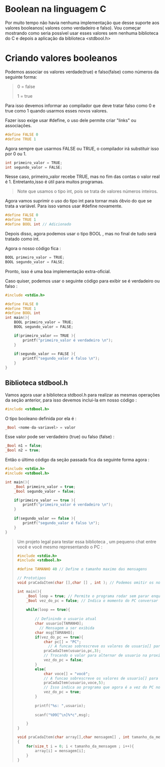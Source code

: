 # Boolean na linguagem C

Por muito tempo não havia nenhuma implementação que desse suporte aos valores booleanos( valores como verdadeiro e falso). Vou começar mostrando como seria possível usar esses valores sem nenhuma biblioteca do C e depois a aplicação da  biblioteca <stdbool.h>

# Criando valores booleanos

Podemos associar os valores verdade(true) e falso(false) como números da seguinte forma:

> 0  = false
>
> 1 = true

Para isso devemos informar ao compilador que deve tratar falso como 0 e true como 1 quando usarmos esses novos valores.

Fazer isso exige usar #define, o uso dele permite criar "links" ou associações.

```c
#define FALSE 0
#define TRUE 1
```

Agora sempre que usarmos FALSE ou TRUE, o compilador irá substituir isso por 0 ou 1.

```c
int primeiro_valor = TRUE;
int segundo_valor = FALSE;
```

 Nesse caso, primeiro_valor recebe TRUE, mas no fim das contas o valor real é 1. Entretanto,isso é útil para muitos programas.

> Note que usamos o tipo int, pois se trata de valores números inteiros.

Agora vamos suprimir o uso do tipo int para tornar mais óbvio do que se trata a variável. Para isso vamos usar #define novamente.

```c
#define FALSE 0
#define TRUE 1
#define BOOL int // Adicionado
```

Depois disso, agora podemos usar o tipo BOOL , mas no final de tudo será tratado como int.

Agora o nosso código fica :

```c
BOOL primeiro_valor = TRUE;
BOOL segundo_valor = FALSE;
```

Pronto, isso é uma boa implementação extra-oficial.

Caso quiser, podemos usar o seguinte código para exibir se é verdadeiro ou falso :

```c
#include <stdio.h>

#define FALSE 0
#define TRUE 1
#define BOOL int
int main(){
    BOOL primeiro_valor = TRUE;
    BOOL segundo_valor = FALSE;

    if(primeiro_valor == TRUE ){
        printf("primeiro_valor é verdadeiro \n");
    }
    
    if(segundo_valor == FALSE ){
        printf("segundo_valor é falso \n");
    }
}
```

## Biblioteca stdbool.h

Vamos agora usar a biblioteca stdbool.h para realizar as mesmas operações da seção anterior, para isso devemos inclui-la  em nosso código :

```c
#include <stdbool.h>
```

 O tipo booleano definida por ela é :

```c
_Bool <nome-da-variavel> = valor
```

Esse valor pode ser verdadeiro (true) ou falso (false) :

```c
_Bool n1 = false;
_Bool n2 = true;
```

Então o último código da seção passada fica da seguinte forma agora :

```c
#include <stdio.h>
#include <stdbool.h>

int main(){
    _Bool primeiro_valor = true;
    _Bool segundo_valor = false;

    if(primeiro_valor == true ){
        printf("primeiro_valor é verdadeiro \n");
    }
    
    if(segundo_valor == false ){
        printf("segundo_valor é falso \n");
    }
}
```

> Um projeto legal para testar essa biblioteca , um pequeno chat entre você e você mesmo representando o PC :
>
> ```c
> #include <stdio.h>
> #include <stdbool.h>
> 
> #define TAMANHO 40 // Define o tamanho maximo das mensagens
> 
> // Prototipos 
> void praCadaItem(char [],char [] , int ); // Podemos omitir os nomes
> 
> int main(){
>     _Bool loop = true; // Permite o programa rodar sem parar enquanto for true
>     _Bool vez_do_pc = false; // Indica o momento do PC conversar no chat
>     
>     while(loop == true){
>         
>         // Definindo o usuario atual
>         char usuario[TAMANHO];
>       	// Mensagem a ser exibida 
>         char msg[TAMANHO];
>         if(vez_do_pc == true){
>             char pc[] = "PC";
>            	// A funcao sobrescreve os valores de usuario[] para inserir "PC" 
>             praCadaItem(usuario,pc,3);
>             // Trocando o valor para alternar de usuario na proxima
>             vez_do_pc = false;
>         }
>         else{
>             char voce[] = "você";
>             // A funcao sobrescreve os valores de usuario[] para inserir "você"
>             praCadaItem(usuario,voce,5);
>             // Isso indica ao programa que agora é a vez do PC no chat
>             vez_do_pc = true;
>         }
> 		
>         printf("%s: ",usuario);
>         
>         scanf("%99[^\n]%*c",msg);
> 
>     }
> }
> 
> void praCadaItem(char array[],char mensagem[] , int tamanho_da_mensagem)
> {
>     for(size_t i = 0; i < tamanho_da_mensagem ; i++){
>         array[i] = mensagem[i];
>     }
> }
> ```
>
> 